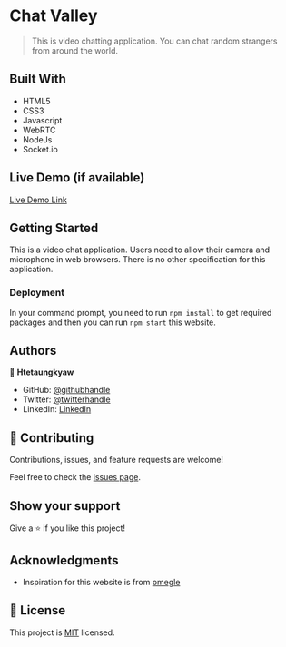 # Chat Valley

> This is video chatting application. You can chat random strangers from around the world.


## Built With

- HTML5
- CSS3
- Javascript
- WebRTC
- NodeJs
- Socket.io

## Live Demo (if available)

[Live Demo Link](https://chat-valley.herokuapp.com/)


## Getting Started

This is a video chat application. Users need to allow their camera and microphone in web browsers. There is no other specification for this application.


### Deployment
In your command prompt, you need to run `npm install` to get required packages and then you can run `npm start` this website.



## Authors

👤 **Htetaungkyaw**

- GitHub: [@githubhandle](https://github.com/Htetaungkyaw71)
- Twitter: [@twitterhandle](https://twitter.com/htetaun91907337)
- LinkedIn: [LinkedIn](https://www.linkedin.com/in/htet-aung-kyaw-9a77271a7/)

## 🤝 Contributing

Contributions, issues, and feature requests are welcome!

Feel free to check the [issues page](https://github.com/Htetaungkyaw71/Chat-Valley/issues).

## Show your support

Give a ⭐️ if you like this project!

## Acknowledgments

- Inspiration for this website is from [omegle](https://www.omegle.com/)

## 📝 License

This project is [MIT](./LICENSE) licensed.
